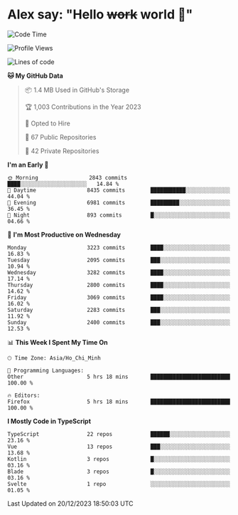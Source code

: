# Alex say: "Hello ~~work~~ world 🐾"

<!--START_SECTION:waka-->
![Code Time](http://img.shields.io/badge/Code%20Time-1%2C058%20hrs%2049%20mins-blue)

![Profile Views](http://img.shields.io/badge/Profile%20Views-1-blue)

![Lines of code](https://img.shields.io/badge/From%20Hello%20World%20I%27ve%20Written-40.2%20million%20lines%20of%20code-blue)

**🐱 My GitHub Data** 

> 📦 1.4 MB Used in GitHub's Storage 
 > 
> 🏆 1,003 Contributions in the Year 2023
 > 
> 💼 Opted to Hire
 > 
> 📜 67 Public Repositories 
 > 
> 🔑 42 Private Repositories 
 > 
**I'm an Early 🐤** 

```text
🌞 Morning                2843 commits        ████░░░░░░░░░░░░░░░░░░░░░   14.84 % 
🌆 Daytime                8435 commits        ███████████░░░░░░░░░░░░░░   44.04 % 
🌃 Evening                6981 commits        █████████░░░░░░░░░░░░░░░░   36.45 % 
🌙 Night                  893 commits         █░░░░░░░░░░░░░░░░░░░░░░░░   04.66 % 
```
📅 **I'm Most Productive on Wednesday** 

```text
Monday                   3223 commits        ████░░░░░░░░░░░░░░░░░░░░░   16.83 % 
Tuesday                  2095 commits        ███░░░░░░░░░░░░░░░░░░░░░░   10.94 % 
Wednesday                3282 commits        ████░░░░░░░░░░░░░░░░░░░░░   17.14 % 
Thursday                 2800 commits        ████░░░░░░░░░░░░░░░░░░░░░   14.62 % 
Friday                   3069 commits        ████░░░░░░░░░░░░░░░░░░░░░   16.02 % 
Saturday                 2283 commits        ███░░░░░░░░░░░░░░░░░░░░░░   11.92 % 
Sunday                   2400 commits        ███░░░░░░░░░░░░░░░░░░░░░░   12.53 % 
```


📊 **This Week I Spent My Time On** 

```text
🕑︎ Time Zone: Asia/Ho_Chi_Minh

💬 Programming Languages: 
Other                    5 hrs 18 mins       █████████████████████████   100.00 % 

🔥 Editors: 
Firefox                  5 hrs 18 mins       █████████████████████████   100.00 % 
```

**I Mostly Code in TypeScript** 

```text
TypeScript               22 repos            ██████░░░░░░░░░░░░░░░░░░░   23.16 % 
Vue                      13 repos            ███░░░░░░░░░░░░░░░░░░░░░░   13.68 % 
Kotlin                   3 repos             █░░░░░░░░░░░░░░░░░░░░░░░░   03.16 % 
Blade                    3 repos             █░░░░░░░░░░░░░░░░░░░░░░░░   03.16 % 
Svelte                   1 repo              ░░░░░░░░░░░░░░░░░░░░░░░░░   01.05 % 
```




 Last Updated on 20/12/2023 18:50:03 UTC
<!--END_SECTION:waka-->

